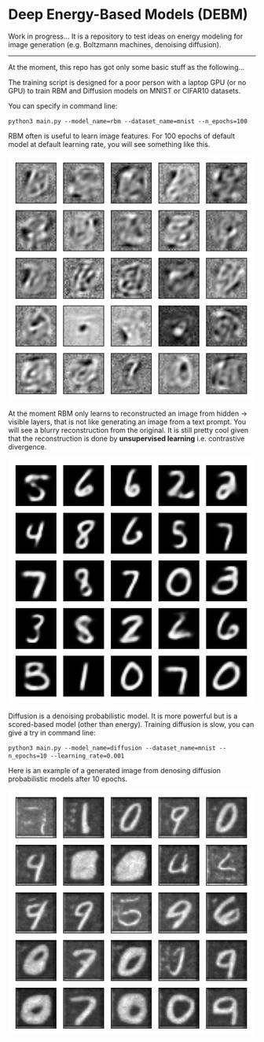 # Deep Energy-Based Models (DEBM)
Work in progress... It is a repository to test ideas on energy modeling for image generation (e.g. Boltzmann machines, denoising diffusion).  

---
At the moment, this repo has got only some basic stuff as the following...

The training script is designed for a poor person with a laptop GPU (or no GPU) to train RBM and Diffusion models on MNIST or CIFAR10 datasets.

You can specify in command line:
```
python3 main.py --model_name=rbm --dataset_name=mnist --n_epochs=100
```

RBM often is useful to learn image features. For 100 epochs of default model at default learning rate, you will see something like this.

![image](assets/rbm_filter.png)

At the moment RBM only learns to reconstructed an image from hidden -> visible layers, that is not like generating an image from a text prompt. You will see a blurry reconstruction from the original. It is still pretty cool given that the reconstruction is done by **unsupervised learning** i.e. contrastive divergence.

![image](assets/rbm_resconstructed.png)

Diffusion is a denoising probabilistic model. It is more powerful but is a scored-based model (other than energy). Training diffusion is slow, you can give a try in command line:
```
python3 main.py --model_name=diffusion --dataset_name=mnist --n_epochs=10 --learning_rate=0.001
```
Here is an example of a generated image from denosing diffusion probabilistic models after 10 epochs.

![image](assets/diffusion.png)

